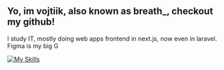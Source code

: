 ## Yo, im vojtiik, also known as breath_, checkout my github!

I study IT, mostly doing web apps frontend in next.js, now even in laravel. Figma is my big G

[![My Skills](https://skillicons.dev/icons?i=html,css,js,react,next,laravel,tailwind,cs,figma)](https://skillicons.dev)
